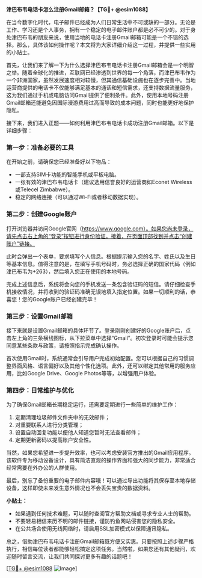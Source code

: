 **津巴布韦电话卡怎么注册Gmail邮箱？【TG💪+ @esim1088】**

在当今数字化时代，电子邮件已经成为人们日常生活中不可或缺的一部分。无论是工作、学习还是个人事务，拥有一个稳定的电子邮件账户都是必不可少的。对于身处津巴布韦的朋友来说，使用当地的电话卡注册Gmail邮箱可能是一个不错的选择。那么，具体该如何操作呢？本文将为大家详细介绍这一过程，并提供一些实用的小贴士。

首先，让我们来了解一下为什么选择津巴布韦电话卡注册Gmail邮箱会是一个明智之举。随着全球化的推进，互联网已经渗透到世界的每一个角落，而津巴布韦作为一个非洲国家，虽然发展速度相对较慢，但其通信基础设施也在逐步完善中。当地运营商提供的电话卡不仅能够满足基本的通话和短信需求，还支持数据流量服务，这为我们通过手机或电脑访问Gmail提供了便利条件。此外，使用本地号码注册Gmail邮箱还能避免因国际漫游费用过高而导致的成本问题，同时也能更好地保护隐私。

接下来，我们进入正题——如何利用津巴布韦电话卡成功注册Gmail邮箱。以下是详细步骤：

### 第一步：准备必要的工具

在开始之前，请确保您已经准备好以下物品：
- 一部支持SIM卡功能的智能手机或平板电脑。
- 一张有效的津巴布韦电话卡（建议选用信誉良好的运营商如Econet Wireless或Telecel Zimbabwe）。
- 稳定的网络连接（可以通过Wi-Fi或者移动数据实现）。

### 第二步：创建Google账户

打开浏览器并访问Google官网（https://www.google.com）。如果您尚未登录，请先点击右上角的“登录”按钮进行身份验证。接着，在页面顶部找到并点击“创建账户”链接。

此时会弹出一个表单，要求填写个人信息。根据提示输入您的名字、姓氏以及生日等基本信息。值得注意的是，在填写手机号码时，务必选择正确的国家代码（例如津巴布韦为+263），然后填入您正在使用的本地号码。

完成上述信息后，系统将会向您的手机发送一条包含验证码的短信。请仔细检查手机接收情况，并将收到的验证码准确无误地填入指定位置。如果一切顺利的话，恭喜您！您的Google账户已经创建完毕！

### 第三步：设置Gmail邮箱

接下来就是设置Gmail邮箱的具体环节了。登录刚刚创建好的Google账户后，点击左上角的三条横线图标，从下拉菜单中选择“Gmail”。初次登录时可能会提示您同意某些条款与政策，请按照指示完成确认操作。

首次使用Gmail时，系统通常会引导用户完成初始配置。您可以根据自己的习惯调整界面风格、语言偏好以及其他个性化选项。此外，还可以绑定其他常用的服务应用，比如Google Drive、Google Photos等等，以增强用户体验。

### 第四步：日常维护与优化

为了确保Gmail邮箱长期稳定运行，还需要定期进行一些简单的维护工作：
1. 定期清理垃圾邮件文件夹中的无效邮件；
2. 对重要联系人进行分类管理；
3. 设置自动回复功能以便他人知道您暂时无法查看邮件；
4. 定期更新密码以提高账户安全性。

当然，如果您希望进一步提升效率，也可以考虑安装官方推出的Gmail应用程序。该软件专为移动设备设计，具有简洁直观的操作界面和强大的同步能力，非常适合经常需要在外办公的人群使用。

最后，别忘了备份重要的电子邮件内容哦！可以通过导出功能将其保存至本地存储设备，这样即使未来发生意外情况也不会丢失宝贵的数据资料。

**小贴士：**
- 如果遇到任何技术难题，可以随时查阅官方帮助文档或寻求专业人士的帮助。
- 不要轻易相信来历不明的邮件链接，谨防钓鱼网站侵害您的隐私安全。
- 在公共场合使用无线网络时，请启用SSL加密模式以保障通讯隐私。

总之，借助津巴布韦电话卡注册Gmail邮箱既方便又实惠。只要按照上述步骤严格执行，相信每位读者都能够轻松搞定这项任务。当然啦，如果您还有其他疑问，欢迎随时留言交流，让我们共同探讨更多有趣的话题吧！

[[TG💪+ @esim1088](https://t.me/s/esim1088) ![Image](https://i.postimg.cc/4NQfJmqS/Snipaste-2025-05-13-00-14-12.png)]